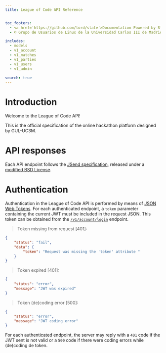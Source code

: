 ```yaml
---
title: League of Code API Reference


toc_footers:
  - <a href='https://github.com/lord/slate'>Documentation Powered by Slate</a>
  - © Grupo de Usuarios de Linux de la Universidad Carlos III de Madrid. 2017

includes:
  - models 
  - v1_account
  - v1_matches
  - v1_parties
  - v1_users
  - v1_admin

search: true
---
```


# Introduction

Welcome to the League of Code API!

This is the official specification of the online hackathon platform designed
by GUL-UC3M.

# API responses

Each API endpoint follows the [JSend specification](https://labs.omniti.com/labs/jsend), released under a [modified BSD License](https://labs.omniti.com/labs/jsend/wiki/License).

# Authentication

Authentication in the League of Code API is performed by means of [JSON Web
Tokens](https://jwt.io/). For each authenticated endpoint, a `token` parameter
containing the current JWT must be included in the request JSON. This token
can be obtained from the [`/v1/account/login`](#login) endpoint.

> Token missing from request [401]:

```json
{
    "status": "fail",
    "data": {
        "token": "Request was missing the 'token' attribute "
    }
}
```

> Token expired [401]:

```json
{
    "status": "error",
    "message": "JWT was expired"
}
```

> Token (de)coding error [500]:

```json
{
    "status": "error",
    "message": "JWT coding error"
}
```

For each authenticated endpoint, the server may reply with a `401` code if the
JWT sent is not valid or a `500` code if there were coding errors while
(de)coding de token.
